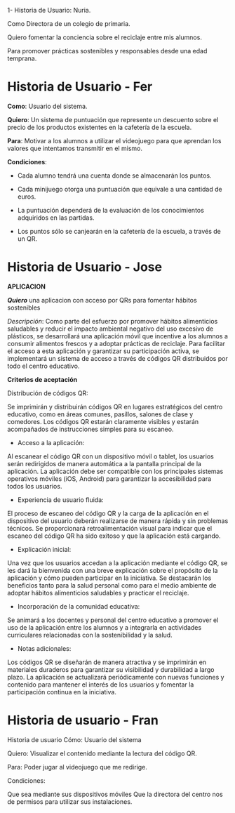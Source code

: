 1- Historia de Usuario: Nuria.

Como Directora de un colegio de primaria.

Quiero fomentar la conciencia sobre el reciclaje entre mis alumnos.

Para promover prácticas sostenibles y responsables desde una edad temprana.
# Historia de Usuario - Fer

**Como**: Usuario del sistema.

**Quiero**: Un sistema de puntuación que represente un descuento sobre el precio de los productos existentes en la cafetería de la escuela.

**Para**: Motivar a los alumnos a utilizar el videojuego para que aprendan los valores que intentamos transmitir en el mismo.

**Condiciones**: 

- Cada alumno tendrá una cuenta donde se almacenarán los puntos.

- Cada minijuego otorga una puntuación que equivale a una cantidad de euros.

- La puntuación dependerá de la evaluación de los conocimientos adquiridos en las partidas.

- Los puntos sólo se canjearán en la cafetería de la escuela, a través de un QR.


# Historia de Usuario - Jose

**APLICACION**

***Quiero*** una aplicacion con acceso por QRs para fomentar hábitos sostenibles

*Descripción*:
Como parte del esfuerzo por promover hábitos alimenticios saludables y reducir el impacto ambiental negativo del uso excesivo de plásticos, se desarrollará una aplicación móvil que incentive a los alumnos a consumir alimentos frescos y a adoptar prácticas de reciclaje. Para facilitar el acceso a esta aplicación y garantizar su participación activa, se implementará un sistema de acceso a través de códigos QR distribuidos por todo el centro educativo.

**Criterios de aceptación**

Distribución de códigos QR:

Se imprimirán y distribuirán códigos QR en lugares estratégicos del centro educativo, como en áreas comunes, pasillos, salones de clase y comedores.
Los códigos QR estarán claramente visibles y estarán acompañados de instrucciones simples para su escaneo.
- Acceso a la aplicación:

Al escanear el código QR con un dispositivo móvil o tablet, los usuarios serán redirigidos de manera automática a la pantalla principal de la aplicación.
La aplicación debe ser compatible con los principales sistemas operativos móviles (iOS, Android) para garantizar la accesibilidad para todos los usuarios.

- Experiencia de usuario fluida:

El proceso de escaneo del código QR y la carga de la aplicación en el dispositivo del usuario deberán realizarse de manera rápida y sin problemas técnicos.
Se proporcionará retroalimentación visual para indicar que el escaneo del código QR ha sido exitoso y que la aplicación está cargando.
- Explicación inicial:

Una vez que los usuarios accedan a la aplicación mediante el código QR, se les dará la bienvenida con una breve explicación sobre el propósito de la aplicación y cómo pueden participar en la iniciativa.
Se destacarán los beneficios tanto para la salud personal como para el medio ambiente de adoptar hábitos alimenticios saludables y practicar el reciclaje.
- Incorporación de la comunidad educativa:

Se animará a los docentes y personal del centro educativo a promover el uso de la aplicación entre los alumnos y a integrarla en actividades curriculares relacionadas con la sostenibilidad y la salud.
- Notas adicionales:

Los códigos QR se diseñarán de manera atractiva y se imprimirán en materiales duraderos para garantizar su visibilidad y durabilidad a largo plazo.
La aplicación se actualizará periódicamente con nuevas funciones y contenido para mantener el interés de los usuarios y fomentar la participación continua en la iniciativa.

# Historia de usuario - Fran

Historia de usuario
Cómo: Usuario del sistema

Quiero: Visualizar el contenido mediante la lectura del código QR.

Para: Poder jugar al videojuego que me redirige.

Condiciones:

Que sea mediante sus dispositivos móviles
Que la directora del centro nos de permisos para utilizar sus instalaciones.
